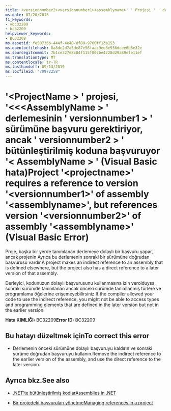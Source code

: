 ```yaml
---
title: <versionnumber2><versionnumber1><assemblyname>' ' Projesi ' ' derlemesinin ' ' sürümüne başvuru gerektiriyor,<assemblyname>ancak ' ' derlemesinin ' ' sürümüne başvuruyor (Visual Basic hatası)<projectname>
ms.date: 07/20/2015
f1_keywords:
- vbc32209
- bc32209
helpviewer_keywords:
- BC32209
ms.assetid: fe50736b-444f-4e40-8f80-9760ff13a153
ms.openlocfilehash: 8a8de2d7a5de87e56faac9ee8e936deee6b6e32e
ms.sourcegitcommit: 7b1ce327e8c84f115f007be4728d29a89efe11ef
ms.translationtype: MT
ms.contentlocale: tr-TR
ms.lasthandoff: 09/13/2019
ms.locfileid: "70972258"
---
```

# <a name="project-projectname-requires-a-reference-to-version-versionnumber1-of-assembly-assemblyname-but-references-version-versionnumber2-of-assembly-assemblyname-visual-basic-error"></a><span data-ttu-id="5585f-102">'\<ProjectName > ' projesi, '\<\<\<AssemblyName > ' derlemesinin ' versionnumber1 > ' sürümüne başvuru gerektiriyor, ancak ' versionnumber2 > ' bütünleştirilmiş koduna başvuruyor '\< AssemblyName > ' (Visual Basic hata)</span><span class="sxs-lookup"><span data-stu-id="5585f-102">Project '\<projectname>' requires a reference to version '\<versionnumber1>' of assembly '\<assemblyname>', but references version '\<versionnumber2>' of assembly '\<assemblyname>' (Visual Basic Error)</span></span>
<span data-ttu-id="5585f-103">Proje, başka bir yerde tanımlanan derlemeye dolaylı bir başvuru yapar, ancak projenin Ayrıca bu derlemenin sonraki bir sürümüne doğrudan başvurusu vardır.</span><span class="sxs-lookup"><span data-stu-id="5585f-103">A project makes an indirect reference to an assembly that is defined elsewhere, but the project also has a direct reference to a later version of that assembly.</span></span>  
  
 <span data-ttu-id="5585f-104">Derleyici, kodunuzun dolaylı başvurusunu kullanmasına izin verolduysa, sonraki sürümde tanımlanan ancak önceki sürümde tanımlanmış türlere ve programlama öğelerine erişemeyebilirsiniz.</span><span class="sxs-lookup"><span data-stu-id="5585f-104">If the compiler allowed your code to use the indirect reference, you might not be able to access types and programming elements that are defined in the later version but not in the earlier version.</span></span>  
  
 <span data-ttu-id="5585f-105">**Hata KIMLIĞI:** BC32209</span><span class="sxs-lookup"><span data-stu-id="5585f-105">**Error ID:** BC32209</span></span>  
  
## <a name="to-correct-this-error"></a><span data-ttu-id="5585f-106">Bu hatayı düzeltmek için</span><span class="sxs-lookup"><span data-stu-id="5585f-106">To correct this error</span></span>  
  
- <span data-ttu-id="5585f-107">Derlemenin önceki sürümüne dolaylı başvuruyu kaldırın ve sonraki sürüme doğrudan başvuruyu kullanın.</span><span class="sxs-lookup"><span data-stu-id="5585f-107">Remove the indirect reference to the earlier version of the assembly, and use the direct reference to the later version.</span></span>  
  
## <a name="see-also"></a><span data-ttu-id="5585f-108">Ayrıca bkz.</span><span class="sxs-lookup"><span data-stu-id="5585f-108">See also</span></span>

- [<span data-ttu-id="5585f-109">.NET’te bütünleştirilmiş kodlar</span><span class="sxs-lookup"><span data-stu-id="5585f-109">Assemblies in .NET</span></span>](../../standard/assembly/index.md)

- [<span data-ttu-id="5585f-110">Bir projedeki başvuruları yönetme</span><span class="sxs-lookup"><span data-stu-id="5585f-110">Managing references in a project</span></span>](/visualstudio/ide/managing-references-in-a-project)
